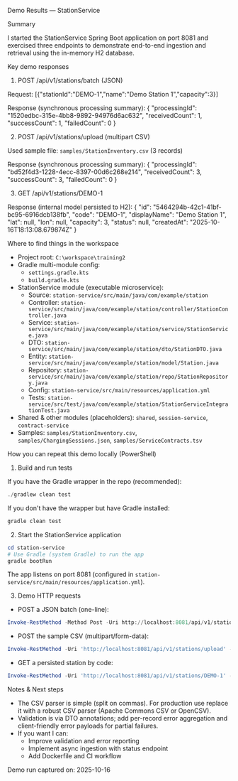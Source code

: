 Demo Results — StationService

Summary

I started the StationService Spring Boot application on port 8081 and exercised three endpoints to demonstrate end-to-end ingestion and retrieval using the in-memory H2 database.

Key demo responses

1) POST /api/v1/stations/batch (JSON)

Request:
[{"stationId":"DEMO-1","name":"Demo Station 1","capacity":3}]

Response (synchronous processing summary):
{
  "processingId": "1520edbc-315e-4bb8-9892-94976d6ac632",
  "receivedCount": 1,
  "successCount": 1,
  "failedCount": 0
}

2) POST /api/v1/stations/upload (multipart CSV)

Used sample file: `samples/StationInventory.csv` (3 records)

Response (synchronous processing summary):
{
  "processingId": "bd52f4d3-1228-4ecc-8397-00d6c268e214",
  "receivedCount": 3,
  "successCount": 3,
  "failedCount": 0
}

3) GET /api/v1/stations/DEMO-1

Response (internal model persisted to H2):
{
  "id": "5464294b-42c1-41bf-bc95-6916dcb138fb",
  "code": "DEMO-1",
  "displayName": "Demo Station 1",
  "lat": null,
  "lon": null,
  "capacity": 3,
  "status": null,
  "createdAt": "2025-10-16T18:13:08.679874Z"
}

Where to find things in the workspace

- Project root: `C:\workspace\training2`
- Gradle multi-module config:
  - `settings.gradle.kts`
  - `build.gradle.kts`
- StationService module (executable microservice):
  - Source: `station-service/src/main/java/com/example/station`
  - Controller: `station-service/src/main/java/com/example/station/controller/StationController.java`
  - Service: `station-service/src/main/java/com/example/station/service/StationService.java`
  - DTO: `station-service/src/main/java/com/example/station/dto/StationDTO.java`
  - Entity: `station-service/src/main/java/com/example/station/model/Station.java`
  - Repository: `station-service/src/main/java/com/example/station/repo/StationRepository.java`
  - Config: `station-service/src/main/resources/application.yml`
  - Tests: `station-service/src/test/java/com/example/station/StationServiceIntegrationTest.java`
- Shared & other modules (placeholders): `shared`, `session-service`, `contract-service`
- Samples: `samples/StationInventory.csv`, `samples/ChargingSessions.json`, `samples/ServiceContracts.tsv`

How you can repeat this demo locally (PowerShell)

1. Build and run tests

If you have the Gradle wrapper in the repo (recommended):

```powershell
./gradlew clean test
```

If you don't have the wrapper but have Gradle installed:

```powershell
gradle clean test
```

2. Start the StationService application

```powershell
cd station-service
# Use Gradle (system Gradle) to run the app
gradle bootRun
```

The app listens on port 8081 (configured in `station-service/src/main/resources/application.yml`).

3. Demo HTTP requests

- POST a JSON batch (one-line):

```powershell
Invoke-RestMethod -Method Post -Uri http://localhost:8081/api/v1/stations/batch -ContentType 'application/json' -Body '[{"stationId":"DEMO-1","name":"Demo Station 1","capacity":3}]'
```

- POST the sample CSV (multipart/form-data):

```powershell
Invoke-RestMethod -Uri 'http://localhost:8081/api/v1/stations/upload' -Method Post -Form @{ file = Get-Item 'C:\workspace\training2\samples\StationInventory.csv' }
```

- GET a persisted station by code:

```powershell
Invoke-RestMethod -Uri 'http://localhost:8081/api/v1/stations/DEMO-1' -Method Get
```

Notes & Next steps

- The CSV parser is simple (split on commas). For production use replace it with a robust CSV parser (Apache Commons CSV or OpenCSV).
- Validation is via DTO annotations; add per-record error aggregation and client-friendly error payloads for partial failures.
- If you want I can:
  - Improve validation and error reporting
  - Implement async ingestion with status endpoint
  - Add Dockerfile and CI workflow

Demo run captured on: 2025-10-16
